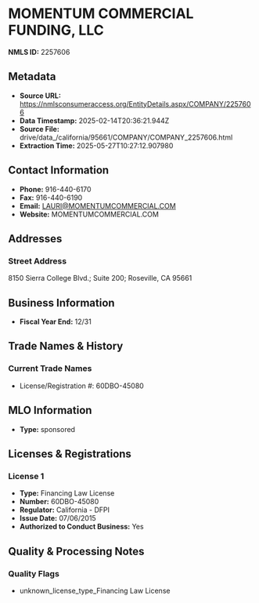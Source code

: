 # MOMENTUM COMMERCIAL FUNDING, LLC

**NMLS ID:** 2257606

## Metadata
- **Source URL:** https://nmlsconsumeraccess.org/EntityDetails.aspx/COMPANY/2257606
- **Data Timestamp:** 2025-02-14T20:36:21.944Z
- **Source File:** drive/data_/california/95661/COMPANY/COMPANY_2257606.html
- **Extraction Time:** 2025-05-27T10:27:12.907980

## Contact Information
- **Phone:** 916-440-6170
- **Fax:** 916-440-6190
- **Email:** LAURI@MOMENTUMCOMMERCIAL.COM
- **Website:** MOMENTUMCOMMERCIAL.COM

## Addresses
### Street Address
8150 Sierra College Blvd.; Suite 200; Roseville, CA 95661

## Business Information
- **Fiscal Year End:** 12/31

## Trade Names & History
### Current Trade Names
- License/Registration #: 60DBO-45080

## MLO Information
- **Type:** sponsored

## Licenses & Registrations

### License 1
- **Type:** Financing Law License
- **Number:** 60DBO-45080
- **Regulator:** California - DFPI
- **Issue Date:** 07/06/2015
- **Authorized to Conduct Business:** Yes

## Quality & Processing Notes
### Quality Flags
- unknown_license_type_Financing Law License
